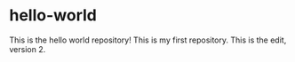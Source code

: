 # hello-world
This is the hello world repository!
This is my first repository. 
This is the edit, version 2.
